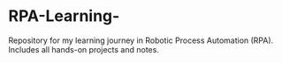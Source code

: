 # RPA-Learning-
Repository for my learning journey in Robotic Process Automation (RPA). Includes all hands-on projects and notes.
